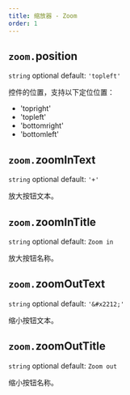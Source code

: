 ```yaml
---
title: 缩放器 - Zoom
order: 1
---
```


## `zoom.`position

`string` optional default: `'topleft'`

控件的位置，支持以下定位位置：

*   'topright'
*   'topleft'
*   'bottomright'
*   'bottomleft'

## `zoom.`zoomInText

`string` optional default: `'+'`

放大按钮文本。

## `zoom.`zoomInTitle

`string` optional default: `Zoom in`

放大按钮名称。

## `zoom.`zoomOutText

`string` optional default: `'&#x2212;'`

缩小按钮文本。

## `zoom.`zoomOutTitle

`string` optional default: `Zoom out`

缩小按钮名称。
